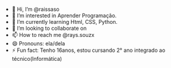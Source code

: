 - 👋 Hi, I’m @raissaso
- 👀 I’m interested in Aprender Programação.
- 🌱 I’m currently learning Html, CSS, Python.
- 💞️ I’m looking to collaborate on 
- 📫 How to reach me @rays.souzx
- 😄 Pronouns: ela/dela
- ⚡ Fun fact: Tenho 16anos, estou cursando 2° ano integrado ao técnico(Informática)

<!---
raissaso/raissaso is a ✨ special ✨ repository because its `README.md` (this file) appears on your GitHub profile.
You can click the Preview link to take a look at your changes.
--->

